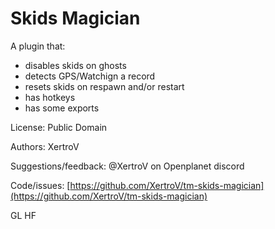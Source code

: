 # Skids Magician

A plugin that:
- disables skids on ghosts
- detects GPS/Watchign a record
- resets skids on respawn and/or restart
- has hotkeys
- has some exports

License: Public Domain

Authors: XertroV

Suggestions/feedback: @XertroV on Openplanet discord

Code/issues: [https://github.com/XertroV/tm-skids-magician](https://github.com/XertroV/tm-skids-magician)

GL HF
